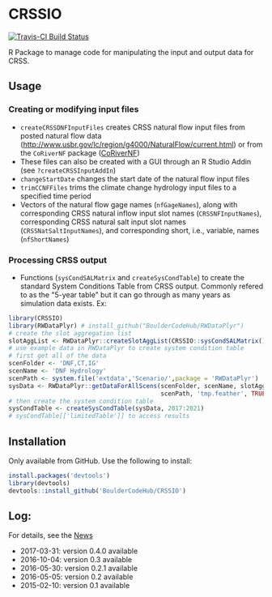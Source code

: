 
<!-- README.md is generated from README.Rmd. Please edit that file -->
CRSSIO
======

[![Travis-CI Build Status](https://travis-ci.org/rabutler/CRSSIO.svg?branch=master)](https://travis-ci.org/rabutler/CRSSIO)

R Package to manage code for manipulating the input and output data for CRSS.

Usage
-----

### Creating or modifying input files

-   `createCRSSDNFInputFiles` creates CRSS natural flow input files from posted natural flow data (<http://www.usbr.gov/lc/region/g4000/NaturalFlow/current.html>) or from the `CoRiverNF` package ([CoRiverNF](https://www.github.com/BoulderCodeHub/CoRiverNF))
-   These files can also be created with a GUI through an R Studio Addin (see `?createCRSSInputAddIn`)
-   `changeStartDate` changes the start date of the natural flow input files
-   `trimCCNFFiles` trims the climate change hydrology input files to a specified time period
-   Vectors of the natural flow gage names (`nfGageNames`), along with corresponding CRSS natural inflow input slot names (`CRSSNFInputNames`), corresponding CRSS natural salt input slot names (`CRSSNatSaltInputNames`), and corresponding short, i.e., variable, names (`nfShortNames`)

### Processing CRSS output

-   Functions (`sysCondSALMatrix` and `createSysCondTable`) to create the standard System Conditions Table from CRSS output. Commonly refered to as the "5-year table" but it can go through as many years as simulation data exists. Ex:

``` r
library(CRSSIO)
library(RWDataPlyr) # install_github("BoulderCodeHub/RWDataPlyr")
# create the slot aggregation list
slotAggList <- RWDataPlyr::createSlotAggList(CRSSIO::sysCondSALMatrix())
# use example data in RWDataPlyr to create system condition table
# first get all of the data
scenFolder <- 'DNF,CT,IG'
scenName <- 'DNF Hydrology'
scenPath <- system.file('extdata','Scenario/',package = 'RWDataPlyr')
sysData <- RWDataPlyr::getDataForAllScens(scenFolder, scenName, slotAggList,
                                          scenPath, 'tmp.feather', TRUE)
# then create the system condition table
sysCondTable <- createSysCondTable(sysData, 2017:2021)
# sysCondTable[['limitedTable']] to access results
```

Installation
------------

Only available from GitHub. Use the following to install:

``` r
install.packages('devtools')
library(devtools)
devtools::install_github('BoulderCodeHub/CRSSIO')
```

Log:
----

For details, see the [News](NEWS.md)

-   2017-03-31: version 0.4.0 available
-   2016-10-04: version 0.3 available
-   2016-05-30: version 0.2.1 available
-   2016-05-05: version 0.2 available
-   2015-02-10: version 0.1 available
